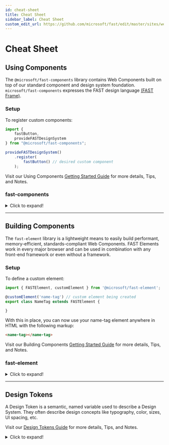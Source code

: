 ```yaml
---
id: cheat-sheet
title: Cheat Sheet
sidebar_label: Cheat Sheet
custom_edit_url: https://github.com/microsoft/fast/edit/master/sites/website/src/docs/resources/cheat-sheet.md
---
```


# Cheat Sheet
## Using Components

The `@microsoft/fast-components` library contains Web Components built on top of our standard component and design system foundation. `microsoft/fast-components` expresses the FAST design language [(FAST Frame)](https://www.fast.design/docs/design-systems/fast-frame).
### Setup

To register custom components:

```ts
import { 
    fastButton, 
    provideFASTDesignSystem 
} from "@microsoft/fast-components";

provideFASTDesignSystem()
    .register(
        fastButton() // desired custom component
    );
```

Visit our Using Components [Getting Started Guide](https://www.fast.design/docs/components/getting-started) for more details, Tips, and Notes.

### fast-components

<details>
    <summary>Click to expand!</summary>

| Component | Name | Component Explorer | Guidance |
| :--- | :--- | :--- | :--- |
| [fast-accordian](https://www.fast.design/docs/components/accordion) | `fastAccordion()` `fastAccordionItem()` | [Accordian](https://explore.fast.design/components/fast-accordion) | fast-accordion is a web component implementation of an [Accordion](https://w3c.github.io/aria-practices/#accordion). |
| [fast-anchor](https://www.fast.design/docs/components/anchor) | `fastAnchor()` | [Anchor](https://explore.fast.design/components/fast-anchor) | fast-anchor is a web component implementation of an [HTML anchor element](https://developer.mozilla.org/en-US/docs/Web/HTML/Element/a). |
| [fast-anchored-region](https://www.fast.design/docs/components/anchored-region) | `fastAnchoredRegion()` | [Anchored region](https://explore.fast.design/components/fast-anchored-region) | An anchored region is a container component which enables authors to create layouts where the contents of the anchored region can be positioned relative to another “anchor” element. |
| [fast-avatar](https://www.fast.design/docs/components/avatar) | `fastAvatar()` | [Avatar](https://explore.fast.design/components/fast-avatar) | The avatar component is used to visually represent a user or an object. |
| [fast-badge](https://www.fast.design/docs/components/badge) | `fastBadge()` | [Badge](https://explore.fast.design/components/fast-badge) | Badge component is used to highlight an item and attract attention or flag status. |
| [fast-breadcrumb](https://www.fast.design/docs/components/breadcrumb) | `fastBreadcrumb()` `fastBreadcrumbItem()` | [Breadcrumb](https://explore.fast.design/components/fast-breadcrumb) | The fast-breadcrumb component is used as a navigational aid, allowing users to maintain awareness of their locations within a program, an app, or a website. |
| [fast-button](https://explore.fast.design/components/fast-button) | `fastButton()` | [Button](https://explore.fast.design/components/fast-button) | fast-button is a web component implementation of an [HTML button element](https://developer.mozilla.org/en-US/docs/Web/HTML/Element/button). |
| [fast-card](https://www.fast.design/docs/components/card) | `fastCard()` | [Card](https://explore.fast.design/components/fast-card) | The fast-card component is a visual container and design system provider. |
| [fast-checkbox](https://www.fast.design/docs/components/checkbox) | `fastCheckbox()` | [Checkbox](https://explore.fast.design/components/fast-checkbox) | An implementation of a checkbox as a form-connected web-component. |
| [fast-combobox](https://www.fast.design/docs/components/combobox) | `fastCheckbox()` `fastOption()` | [Combobox](https://explore.fast.design/components/fast-combobox) | An implementation of a [combobox](https://w3c.github.io/aria/#combobox). |
| [fast-data-grid](https://www.fast.design/docs/components/data-grid) |  `fastDataGridCell()` `fastDataGridRow()` `fastDataGrid()` | [Data grid](https://explore.fast.design/components/fast-data-grid) | For more information view the [component specification](https://github.com/microsoft/fast/tree/master/packages/web-components/fast-foundation/src/data-grid/data-grid.spec.md). |
| [fast-dialog](https://www.fast.design/docs/components/dialog) | `fastDialog()` | [Dialog](https://explore.fast.design/components/fast-dialog) | A web component implementation of a [dialog](https://w3c.github.io/aria-practices/#dialog_modal). |
| [fast-disclosure](https://www.fast.design/docs/components/disclosure) | `fastDisclosure()` | [Disclosure](https://explore.fast.design/components/fast-disclosure) | fast-disclosure is a web component based on [Disclosure](https://w3c.github.io/aria-practices/#disclosure) specification. |
| [fast-divider](https://www.fast.design/docs/components/divider) | `fastDivider()` | [Divider](https://explore.fast.design/components/fast-divider) | A web component implementation of a [horizontal rule](https://developer.mozilla.org/en-US/docs/Web/HTML/Element/hr). |
| [fast-flipper](https://www.fast.design/docs/components/flipper) | `fastFlipper()` | [Flipper](https://explore.fast.design/components/fast-flipper) | The flipper component is most often used to page through blocks of content or collections of ui elements. |
| [fast-horizontal-scroll](https://www.fast.design/docs/components/horizontal-scroll) | `fastHorizontalScroll()` | | |
| [fast-listbox](https://www.fast.design/docs/components/listbox) | `fastListbox()` `fastOption()` | [Listbox](https://explore.fast.design/components/fast-listbox) | An implementation of a [listbox](https://w3c.github.io/aria/#listbox). |
| [fast-menu](https://www.fast.design/docs/components/menu) | `fastMenu()` `fastMenuItem()` | [Menu](https://explore.fast.design/components/fast-menu) | The menu is a widget that offers a list of choices to the user, such as a set of actions or functions. |
| [fast-number-field](https://www.fast.design/docs/components/number-field) | `fastNumberField()` | [Number field](https://explore.fast.design/components/fast-number-field) | An implementation of a [text field](https://developer.mozilla.org/en-US/docs/Web/HTML/Element/Input/text) as a form-connected web-component. |
| [fast-progress](https://www.fast.design/docs/components/progress) | `fastProgress()` `fastProgressRing()` | [Progress ring](https://explore.fast.design/components/fast-progress-ring)  / [Progress](https://explore.fast.design/components/fast-progress) | Progress components are used to display the length of time a process will take or to visualize percentage value (referred to as a determinate state) and to represent an unspecified wait time (referred to as an indeterminate state). |
| [fast-radio](https://www.fast.design/docs/components/radio) | `fastRadio()` | [Radio](https://explore.fast.design/components/fast-radio) | An implementation of a [radio](https://developer.mozilla.org/en-US/docs/Web/HTML/Element/input/radio) as a form-connected web-component. |
| [fast-radio-group](https://www.fast.design/docs/components/radio-group) | `fastRadio()` `fastRadioGroup()` | [Radio group](https://explore.fast.design/components/fast-radio-group) | An implementation of a [radio-group](https://w3c.github.io/aria-practices/#radiobutton). |
| [fast-select](https://www.fast.design/docs/components/select) | `fastSelect()` `fastOption()` | [Select](https://explore.fast.design/components/fast-select) | An implementation of an [HTML select element](https://developer.mozilla.org/en-US/docs/Web/HTML/Element/select). |
| [fast-skeleton](https://www.fast.design/docs/components/skeleton) | `fastSkeleton()` | [Skeleton](https://explore.fast.design/components/fast-skeleton) | This a FAST web component implementation if a [Skeleton](https://open-ui.org/components/skeleton.research). |
| [fast-slider](https://www.fast.design/docs/components/slider) |  `fastSlider()` `fastSliderLabel()` | [Slider](https://explore.fast.design/components/fast-slider) | An implementation of a [range slider](https://developer.mozilla.org/en-US/docs/Web/HTML/Element/Input/range) as a form-connected web-component. |
| [fast-switch](https://www.fast.design/docs/components/switch) | `fastSwitch()` | [Switch](https://explore.fast.design/components/fast-switch) | An implementation of a [switch](https://w3c.github.io/aria/#switch) as a form-connected web-component. |
| [fast-tabs](https://www.fast.design/docs/components/tabs) | `fastTab()` `fastTabPanel()` `fastTabs()` | [Tabs](https://explore.fast.design/components/fast-tabs) | An implementation of a [tab](https://developer.mozilla.org/en-US/docs/Web/Accessibility/ARIA/Roles/Tab_Role). |
| [fast-text-area](https://www.fast.design/docs/components/text-area) | `fastTextArea()` | [Text area](https://explore.fast.design/components/fast-text-area) | An implementation of an [HTML textarea element](https://developer.mozilla.org/en-US/docs/Web/HTML/Element/textarea) as a form-connected web-component. | 
| [fast-text-field](https://www.fast.design/docs/components/text-field) | `fastTextField()` | [Text field](https://explore.fast.design/components/fast-text-field) | An implementation of a [text field](https://developer.mozilla.org/en-US/docs/Web/HTML/Element/Input/text) as a form-connected web-component. |
| [fast-toolbar](https://www.fast.design/docs/components/toolbar) | `fastToolbar()` | [Toolbar](https://explore.fast.design/components/fast-toolbar) | An implementation of a [toolbar](https://w3c.github.io/aria-practices/#toolbar) as a web-component. |
| [fast-tooltip](https://www.fast.design/docs/components/tooltip) | `fastTooltip()` | [Tooltip](https://explore.fast.design/components/fast-tooltip) | An implementation of a [tooltip](https://w3c.github.io/aria-practices/#tooltip) web-component. |
| [fast-tree-view](https://www.fast.design/docs/components/tree-view) | `fastTreeItem()` `fastTreeView()` | [Tree view](https://explore.fast.design/components/fast-tree-view) | An implementation of a [tree-item](https://w3c.github.io/aria-practices/#TreeView) as a web-component. |

</details>

---
## Building Components

The `fast-element` library is a lightweight means to easily build performant, memory-efficient, standards-compliant Web Components. FAST Elements work in every major browser and can be used in combination with any front-end framework or even without a framework.


### Setup

To define a custom element:

```ts
import { FASTElement, customElement } from '@microsoft/fast-element';

@customElement('name-tag') // custom element being created
export class NameTag extends FASTElement {

}
```

With this in place, you can now use your name-tag element anywhere in HTML with the following markup:

```html
<name-tag></name-tag>
```


Visit our Building Components [Getting Started Guide](https://www.fast.design/docs/components/getting-started) for more details, Tips, and Notes.

### fast-element

<details>
    <summary>Click to expand!</summary>

#### Adding Attributes

| Decorator | API | Property | 
| :--- | :--- | :-- |
| `@attr` | `setAttribute` | `mode` |

#### Customizing Attributes

There are three modes available through the `mode` property of the attribute configuration:

| Mode | Description |
| :-- | :-- |
| `reflect` | The default mode that is used if none is specified. This reflects property changes to the DOM. If a `converter` is supplied, it will invoke the converter before calling the `setAttribute` DOM API. |
| `boolean` | This mode causes your attribute to function using the HTML boolean attribute behavior. When your attribute is present in the DOM or equal to its own name, the value will be true. When the attribute is absent from the DOM, the value of the property will be false. Setting the property will also update the DOM by adding/removing the attribute. |
| `fromView` | This mode skips reflecting the value of the property back to the HTML attribute, but does receive updates when changed through `setAttribute`. |

</details>

---

## Design Tokens

A Design Token is a semantic, named variable used to describe a Design System. They often describe design concepts like typography, color, sizes, UI spacing, etc. 

Visit our [Design Tokens Guide](https://www.fast.design/docs/design-systems/design-tokens) for more details, Tips, and Notes.


<details>
    <summary>Click to expand!</summary>

||

</details>